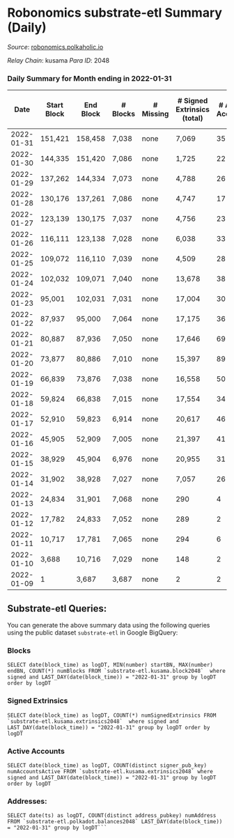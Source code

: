 # Robonomics substrate-etl Summary (Daily)

_Source_: [robonomics.polkaholic.io](https://robonomics.polkaholic.io)

*Relay Chain*: kusama
*Para ID*: 2048



### Daily Summary for Month ending in 2022-01-31


| Date | Start Block | End Block | # Blocks | # Missing | # Signed Extrinsics (total) | # Active Accounts | # Addresses with Balances | # Events | # Transfers | # XCM Transfers In | # XCM Transfers Out |
| ---- | ----------- | --------- | -------- | --------- | --------------------------- | ----------------- | ------------------------- | -------- | ----------- | ------------------ | ------------------- |
| 2022-01-31 | 151,421 | 158,458 | 7,038 | none | 7,069 | 35 | 2,357 | 67,934 | 3 ($78.57) |   |   |
| 2022-01-30 | 144,335 | 151,420 | 7,086 | none | 1,725 | 22 | 2,355 | 43,182 |   |   |   |
| 2022-01-29 | 137,262 | 144,334 | 7,073 | none | 4,788 | 26 | 2,355 | 56,362 | 1 ($291.28) |   |   |
| 2022-01-28 | 130,176 | 137,261 | 7,086 | none | 4,747 | 17 | 2,355 | 56,246 |   |   |   |
| 2022-01-27 | 123,139 | 130,175 | 7,037 | none | 4,756 | 23 | 2,355 | 56,054 | 1 ($4,862.94) |   |   |
| 2022-01-26 | 116,111 | 123,138 | 7,028 | none | 6,038 | 33 | 2,354 | 62,202 |   |   |   |
| 2022-01-25 | 109,072 | 116,110 | 7,039 | none | 4,509 | 28 | 2,354 | 56,372 | 2 ($0.067) |   |   |
| 2022-01-24 | 102,032 | 109,071 | 7,040 | none | 13,678 | 38 | 2,351 | 103,617 | 1 ($0.0064) |   |   |
| 2022-01-23 | 95,001 | 102,031 | 7,031 | none | 17,004 | 30 | 2,350 | 120,192 |   |   |   |
| 2022-01-22 | 87,937 | 95,000 | 7,064 | none | 17,175 | 36 | 2,350 | 121,212 | 2 ($0.027) |   |   |
| 2022-01-21 | 80,887 | 87,936 | 7,050 | none | 17,646 | 69 | 2,347 | 123,516 | 1 ($14.52) |   |   |
| 2022-01-20 | 73,877 | 80,886 | 7,010 | none | 15,397 | 89 | 2,345 | 112,793 | 5 ($293.11) |   |   |
| 2022-01-19 | 66,839 | 73,876 | 7,038 | none | 16,558 | 50 | 2,343 | 120,300 | 2,449 ($1,359,807) |   |   |
| 2022-01-18 | 59,824 | 66,838 | 7,015 | none | 17,554 | 34 | 2,101 | 120,975 | 1 ($115.59) |   |   |
| 2022-01-17 | 52,910 | 59,823 | 6,914 | none | 20,617 | 46 | 2,101 | 136,643 | 2 ($36.99) |   |   |
| 2022-01-16 | 45,905 | 52,909 | 7,005 | none | 21,397 | 41 | 2,097 | 142,027 | 6 ($8,171.64) |   |   |
| 2022-01-15 | 38,929 | 45,904 | 6,976 | none | 20,955 | 31 | 2,093 | 139,667 | 12 ($1,718.63) |   |   |
| 2022-01-14 | 31,902 | 38,928 | 7,027 | none | 7,057 | 26 | 2,092 | 74,520 | 2,067 ($1,331,326) |   |   |
| 2022-01-13 | 24,834 | 31,901 | 7,068 | none | 290 | 4 | 43 | 36,796 | 1 ($0.00) |   |   |
| 2022-01-12 | 17,782 | 24,833 | 7,052 | none | 289 | 2 | 40 | 36,709 |   |   |   |
| 2022-01-11 | 10,717 | 17,781 | 7,065 | none | 294 | 6 | 38 | 36,838 |   |   |   |
| 2022-01-10 | 3,688 | 10,716 | 7,029 | none | 148 | 2 | 16 | 35,893 |   |   |   |
| 2022-01-09 | 1 | 3,687 | 3,687 | none | 2 | 2 | 12 | 18,465 |   |   |   |

## Substrate-etl Queries:
You can generate the above summary data using the following queries using the public dataset `substrate-etl` in Google BigQuery:


### Blocks
```
SELECT date(block_time) as logDT, MIN(number) startBN, MAX(number) endBN, COUNT(*) numBlocks FROM `substrate-etl.kusama.block2048`  where signed and LAST_DAY(date(block_time)) = "2022-01-31" group by logDT order by logDT
```


### Signed Extrinsics
```
SELECT date(block_time) as logDT, COUNT(*) numSignedExtrinsics FROM `substrate-etl.kusama.extrinsics2048`  where signed and LAST_DAY(date(block_time)) = "2022-01-31" group by logDT order by logDT
```


### Active Accounts
```
SELECT date(block_time) as logDT, COUNT(distinct signer_pub_key) numAccountsActive FROM `substrate-etl.kusama.extrinsics2048` where signed and LAST_DAY(date(block_time)) = "2022-01-31" group by logDT order by logDT
```


### Addresses:
```
SELECT date(ts) as logDT, COUNT(distinct address_pubkey) numAddress FROM `substrate-etl.polkadot.balances2048` LAST_DAY(date(block_time)) = "2022-01-31" group by logDT```

